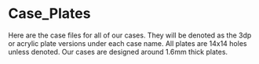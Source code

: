 # Case_Plates
Here are the case files for all of our cases. They will be denoted as the 3dp or acrylic plate versions under each case name. All plates are 14x14 holes unless denoted. Our cases are designed around 1.6mm thick plates.